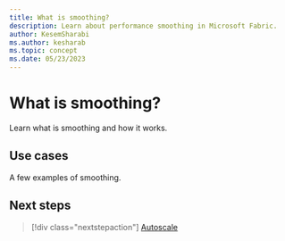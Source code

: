 ```yaml
---
title: What is smoothing?
description: Learn about performance smoothing in Microsoft Fabric.
author: KesemSharabi
ms.author: kesharab
ms.topic: concept
ms.date: 05/23/2023
---
```


# What is smoothing?

Learn what is smoothing and how it works.

## Use cases

A few examples of smoothing.

## Next steps

>[!div class="nextstepaction"]
>[Autoscale](autoscale.md)
